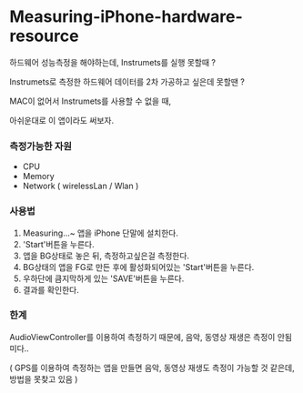 # Measuring-iPhone-hardware-resource

하드웨어 성능측정을 해야하는데, 
Instrumets를 실행 못할때 ?

Instrumets로 측정한 하드웨어 데이터를 2차 가공하고 싶은데 못할땐 ? 

MAC이 없어서 Instrumets를 사용할 수 없을 때, 

아쉬운대로 이 앱이라도 써보자.


### 측정가능한 자원 ###
- CPU 
- Memory
- Network ( wirelessLan / Wlan )


### 사용법 ### 

1. Measuring...~ 앱을 iPhone 단말에 설치한다. 
2. 'Start'버튼을 누른다. 
3. 앱을 BG상태로 놓은 뒤, 측정하고싶은걸 측정한다. 
4. BG상태의 앱을 FG로 만든 후에 활성화되어있는 'Start'버튼을 누른다. 
5. 우하단에 큼지막하게 있는 'SAVE'버튼을 누른다.
6. 결과를 확인한다.


### 한계 ###

AudioViewController를 이용하여 측정하기 때문에, 
음악, 동영상 재생은 측정이 안됨미다.. 

( GPS를 이용하여 측정하는 앱을 만들면 음악, 동영상 재생도 측정이 가능할 것 같은데, 방법을 못찾고 있음 )
